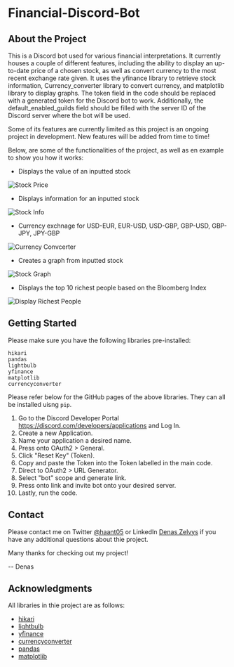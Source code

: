 # Financial-Discord-Bot

## About the Project

This is a Discord bot used for various financial interpretations. It currently houses a couple of different features, including the ability to display an up-to-date price of a chosen stock, as well as convert currency to the most recent exchange rate given. It uses the yfinance library to retrieve stock information, Currency_converter library to convert currency, and matplotlib library to display graphs. The token field in the code should be replaced with a generated token for the Discord bot to work. Additionally, the default_enabled_guilds field should be filled with the server ID of the Discord server where the bot will be used.

Some of its features are currently limited as this project is an ongoing project in development. New features will be added from time to time!

Below, are some of the functionalities of the project, as well as en example to show you how it works:
- Displays the value of an inputted stock

![Stock Price](https://github.com/haant/Financial-Discord-Bot/blob/main/images/StockPrice.png)

- Displays information for an inputted stock

![Stock Info](https://github.com/haant/Financial-Discord-Bot/blob/main/images/StockInfo.png)

- Currency exchnage for USD-EUR, EUR-USD, USD-GBP, GBP-USD, GBP-JPY, JPY-GBP

![Currency Convcerter](https://github.com/haant/Financial-Discord-Bot/blob/main/images/CurrencyConverter.png)

- Creates a graph from inputted stock

![Stock Graph](https://github.com/haant/Financial-Discord-Bot/blob/main/images/StockGraph.png)

- Displays the top 10 richest people based on the Bloomberg Index

![Display Richest People](https://github.com/haant/Financial-Discord-Bot/blob/main/images/RichestPeople.png)

## Getting Started

Please make sure you have the following libraries pre-installed:
```
hikari
pandas
lightbulb
yfinance
matplotlib
currencyconverter 
```

Please refer below for the GitHub pages of the above libraries. They can all be installed uisng ```pip```.

  1. Go to the Discord Developer Portal https://discord.com/developers/applications and Log In. 
  2. Create a new Application.
  3. Name your application a desired name.
  4. Press onto OAuth2 > General.
  5. Click "Reset Key" (Token).
  6. Copy and paste the Token into the Token labelled in the main code. 
  7. Direct to OAuth2 > URL Generator. 
  8. Select "bot" scope and generate link. 
  9. Press onto link and invite bot onto your desired server. 
 10. Lastly, run the code. 

## Contact

Please contact me on Twitter [@haant05](https://twitter.com/haant05) or LinkedIn [Denas Zelvys](https://www.linkedin.com/in/denaszelvys/) if you have any additional questions about thie project. 

Many thanks for checking out my project!

-- Denas

## Acknowledgments

All libraries in thie project are as follows:

- [hikari](https://github.com/hikari-py/hikari)
- [lightbulb](https://github.com/tandemdude/hikari-lightbulb)
- [yfinance](https://github.com/ranaroussi/yfinance)
- [currencyconverter](https://github.com/alexprengere/currencyconverter)
- [pandas](https://github.com/pandas-dev/pandas)
- [matplotlib](https://github.com/matplotlib/matplotlib)

